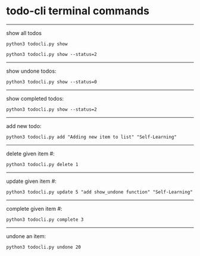 # todo-cli terminal commands

---

show all todos

	python3 todocli.py show

	python3 todocli.py show --status=2
---

show undone todos:

	python3 todocli.py show --status=0
---
show completed todos: 

	python3 todocli.py show --status=2
---

add new todo:

	python3 todocli.py add "Adding new item to list" "Self-Learning"
---
delete given item #:

	python3 todocli.py delete 1
---
update given item #:

	python3 todocli.py update 5 "add show_undone function" "Self-Learning"
---
complete given item #:

	python3 todocli.py complete 3  
---
undone an item:

	python3 todocli.py undone 20
